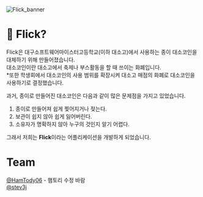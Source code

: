 ![Flick_banner](https://github.com/Wonderful-Sigma/flick-android-mvp/assets/103572569/0df2339c-a677-443b-a730-e63baa5919e0)

# 🔵 Flick?

Flick은 대구소프트웨어마이스터고등학교(이하 대소고)에서 사용하는 종이 대소코인을 대체하기 위해 만들어졌습니다. </br>
대소코인이란 대소고에서 축제나 부스활동을 할 때 쓰이는 화폐입니다.</br>
*또한 학생회에서 대소코인의 사용 범위를 확장시켜 대소고 매점의 화폐로 대소코인을 사용하기로 결정했습니다.

과거, 종이로 만들어진 대소코인은 다음과 같이 많은 문제점을 가지고 있었습니다.

1. 종이로 만들어져 쉽게 찢어지거나 젖는다.
2. 보관이 쉽지 않아 쉽게 잃어버린다.
3. 소유자가 명확하지 않아 누구의 것인지 알기 어렵다.

그래서 저희는 **Flick**이라는 어플리케이션을 개발하게 되었습니다.

# Team

[@HamTody06](https://github.com/HamTory06) - 햄토리 수정 바람 </br>
[@stev3j](https://www.notion.so/stev3j/845cb047a86443e9847078b25a54f204)
